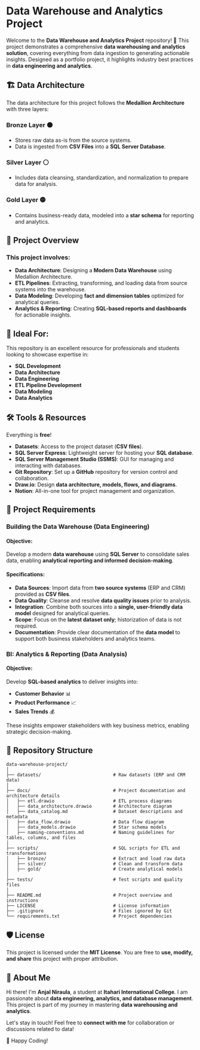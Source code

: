 # Data Warehouse and Analytics Project

Welcome to the **Data Warehouse and Analytics Project** repository! 🚀
This project demonstrates a comprehensive **data warehousing and analytics solution**, covering everything from data ingestion to generating actionable insights. Designed as a portfolio project, it highlights industry best practices in **data engineering and analytics**.

## 🏗️ Data Architecture

The data architecture for this project follows the **Medallion Architecture** with three layers:

### Bronze Layer 🟤
- Stores raw data as-is from the source systems.
- Data is ingested from **CSV Files** into a **SQL Server Database**.

### Silver Layer ⚪
- Includes data cleansing, standardization, and normalization to prepare data for analysis.

### Gold Layer 🟡
- Contains business-ready data, modeled into a **star schema** for reporting and analytics.

## 📖 Project Overview

### This project involves:

- **Data Architecture**: Designing a **Modern Data Warehouse** using Medallion Architecture.
- **ETL Pipelines**: Extracting, transforming, and loading data from source systems into the warehouse.
- **Data Modeling**: Developing **fact and dimension tables** optimized for analytical queries.
- **Analytics & Reporting**: Creating **SQL-based reports and dashboards** for actionable insights.

## 🎯 Ideal For:

This repository is an excellent resource for professionals and students looking to showcase expertise in:

- **SQL Development**
- **Data Architecture**
- **Data Engineering**
- **ETL Pipeline Development**
- **Data Modeling**
- **Data Analytics**

## 🛠️ Tools & Resources

Everything is **free**!

- **Datasets**: Access to the project dataset (**CSV files**).
- **SQL Server Express**: Lightweight server for hosting your **SQL database**.
- **SQL Server Management Studio (SSMS)**: GUI for managing and interacting with databases.
- **Git Repository**: Set up a **GitHub** repository for version control and collaboration.
- **Draw.io**: Design **data architecture, models, flows, and diagrams**.
- **Notion**: All-in-one tool for project management and organization.

## 🚀 Project Requirements

### **Building the Data Warehouse (Data Engineering)**

#### **Objective:**
Develop a modern **data warehouse** using **SQL Server** to consolidate sales data, enabling **analytical reporting and informed decision-making**.

#### **Specifications:**
- **Data Sources**: Import data from **two source systems** (ERP and CRM) provided as **CSV files**.
- **Data Quality**: Cleanse and resolve **data quality issues** prior to analysis.
- **Integration**: Combine both sources into a **single, user-friendly data model** designed for analytical queries.
- **Scope**: Focus on the **latest dataset only**; historization of data is not required.
- **Documentation**: Provide clear documentation of the **data model** to support both business stakeholders and analytics teams.

### **BI: Analytics & Reporting (Data Analysis)**

#### **Objective:**
Develop **SQL-based analytics** to deliver insights into:

- **Customer Behavior** 📊
- **Product Performance** 📈
- **Sales Trends** 💰

These insights empower stakeholders with key business metrics, enabling strategic decision-making.

## 📂 Repository Structure

```
data-warehouse-project/
│
├── datasets/                           # Raw datasets (ERP and CRM data)
│
├── docs/                               # Project documentation and architecture details
│   ├── etl.drawio                      # ETL process diagrams
│   ├── data_architecture.drawio        # Architecture diagram
│   ├── data_catalog.md                 # Dataset descriptions and metadata
│   ├── data_flow.drawio                # Data flow diagram
│   ├── data_models.drawio              # Star schema models
│   ├── naming-conventions.md           # Naming guidelines for tables, columns, and files
│
├── scripts/                            # SQL scripts for ETL and transformations
│   ├── bronze/                         # Extract and load raw data
│   ├── silver/                         # Clean and transform data
│   ├── gold/                           # Create analytical models
│
├── tests/                              # Test scripts and quality files
│
├── README.md                           # Project overview and instructions
├── LICENSE                             # License information
├── .gitignore                          # Files ignored by Git
└── requirements.txt                    # Project dependencies
```

## 🛡️ License

This project is licensed under the **MIT License**. You are free to **use, modify, and share** this project with proper attribution.

## 🌟 About Me

Hi there! I'm **Anjal Niraula**, a student at **Itahari International College**. I am passionate about **data engineering, analytics, and database management**. This project is part of my journey in mastering **data warehousing and analytics**.

Let's stay in touch! Feel free to **connect with me** for collaboration or discussions related to data!

🚀 Happy Coding!

